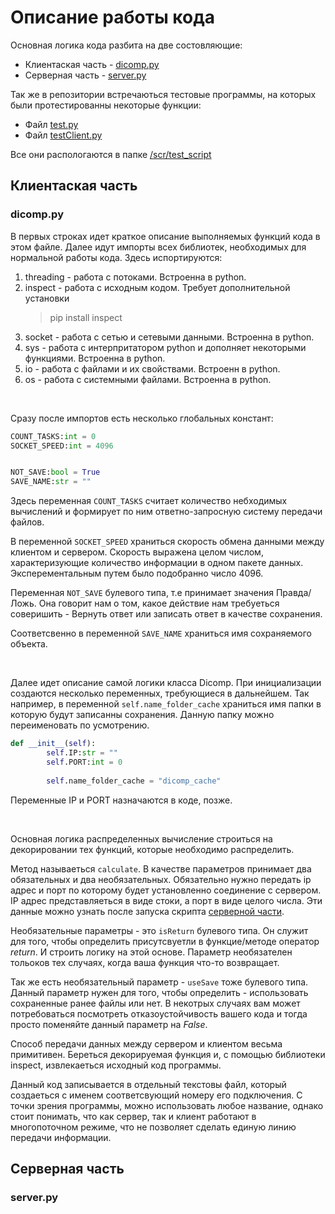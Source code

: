 # Описание работы кода

Основная логика кода разбита на две состовляющие: 
- Клиентаская часть - [dicomp.py](/scr/dicomp.py)
- Серверная часть - [server.py](/scr/server.py)

Так же в репозитории встречаються тестовые программы, на которых были протестированны некоторые функции:
- Файл [test.py](/scr/tests_script/test.py)
- Файл [testClient.py](/scr/tests_script/testClient.py)

Все они распологаются в папке [/scr/test_script](/scr/tests_script/)

## Клиентаская часть
### dicomp.py

В первых строках идет краткое описание выполняемых функций кода в этом файле.
Далее идут импорты всех библиотек, необходимых для нормальной работы кода. Здесь испортируются:


1. threading - работа с потоками. Встроенна в python.
2. inspect - работа с исходным кодом. Требует дополнительной установки
   > 
   > pip install inspect
   >
3. socket - работа с сетью и сетевыми данными. Встроенна в python.
4. sys - работа с интерпритатором python и дополняет некоторыми функциями. Встроенна в python.
5. io - работа с файлами и их свойствами. Встроенн в python.
6. os - работа с системными файлами. Встроенна в python.

<br>

Сразу после импортов есть несколько глобальных констант:
```python
COUNT_TASKS:int = 0
SOCKET_SPEED:int = 4096


NOT_SAVE:bool = True
SAVE_NAME:str = ""
```

Здесь переменная ```COUNT_TASKS``` считает количество небходимых вычислений и формирует по ним ответно-запросную систему передачи файлов.

В переменной ```SOCKET_SPEED``` храниться скорость обмена данными между клиентом и сервером. Скорость выражена целом числом, характеризующие количество информации в одном пакете данных. Эксперементальным путем было подобранно число 4096.

Переменная ```NOT_SAVE``` булевого типа, т.е принимает значения Правда/Ложь. Она говорит нам о том, какое действие нам требуеться соверишить - Вернуть ответ или записать ответ в качестве сохранения.

Соответсвенно в переменной ```SAVE_NAME``` храниться имя сохраняемого объекта.

<br>

Далее идет описание самой логики класса Dicomp.
При инициализации создаются несколько переменных, требующиеся в дальнейшем. Так например, в переменной ```self.name_folder_cache```  храниться имя папки в которую будут записанны сохранения. Данную папку можно переименовать по усмотрению. 

```python
def __init__(self):
        self.IP:str = ""
        self.PORT:int = 0
        
        self.name_folder_cache = "dicomp_cache"
```

Переменные IP и PORT назначаются в коде, позже.

<br>

Основная логика распределенных вычисление строиться на декорировании тех функций, которые необходимо распределить. 

Метод называеться ```calculate```. В качестве параметров принимает два обязательных и два необязательных. Обязательно нужно передать ip адрес и порт по которому будет установленно соединение с сервером. IP адрес представляеться в виде стоки, а порт в виде целого числа. Эти данные можно узнать после запуска скрипта [серверной части](/doc/DescriptionCode.md#серверная-часть).

Необязательные параметры - это ```isReturn``` булевого типа. Он служит для того, чтобы определить присутсвуетли в функцие/методе оператор *return*. И строить логику на этой основе. Параметр необязателен тольоков тех случаях, когда ваша функция что-то возвращает.

Так же есть необязательный параметр - ```useSave``` тоже булевого типа. Данный параметр нужен для того, чтобы определить - использовать сохраненные ранее файлы или нет. В некотрых случаях вам может потребоваться посмотреть отказоустойчивость вашего кода и тогда просто поменяйте данный параметр на *False*. 

Способ передачи данных между сервером и клиентом весьма примитивен. Береться декорируемая функция и, с помощью библиотеки inspect, извлекаеться исходный код программы. 

Данный код записывается в отдельный текстовы файл, который создаеться с именем соответсвующий номеру его подключения. С точки зрения программы, можно использовать любое название, однако стоит понимать, что как сервер, так и клиент работают в многопоточном режиме, что не позволяет сделать единую линию передачи информации.







## Серверная часть
### server.py

